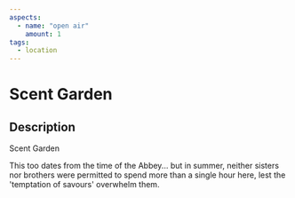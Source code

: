 ```yaml
---
aspects: 
  - name: "open air" 
    amount: 1
tags:
  - location
---
```


# Scent Garden

## Description
Scent Garden

This too dates from the time of the Abbey... but in summer, neither sisters nor brothers were permitted to spend more than a single hour here, lest the 'temptation of savours' overwhelm them.